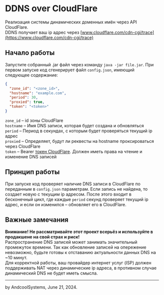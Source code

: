 # DDNS over CloudFlare
Реализация системы динамических доменных имён через API CloudFlare.  
DDNS получает ваш ip адрес через [www.cloudflare.com/cdn-cgi/trace](https://www.cloudflare.com/cdn-cgi/trace)

## Начало работы
Запустите собранный .jar файл через команду `java -jar file.jar`. При первом запуске код сгенерирует 
файл `config.json`, имеющий следующее содержание:
```json
{
  "zone_id": "<zone_id>",
  "hostname": "example.com",
  "period": 30,
  "proxied": true,
  "token": "<token>"
}
``` 
`zone_id` – id зоны CloudFlare  
`hostname` – Имя DNS записи, которая будет создана и обновляться  
`period` – Период в секундах, с которым будет проверяться текущий ip адрес  
`proxied` – Определяет, будут ли реквесты на hostname проксироваться через CloudFlare  
`token` – Bearer [токен CloudFlare](https://dash.cloudflare.com/profile/api-tokens). Должен иметь права на чтение и изменение DNS записей  

## Принцип работы
При запуске код проверяет наличие DNS записи в CloudFlare по переданным в `config.json` параметрам.
Если запись не найдена, то создает новую с текущим ip адресом. После этого входит в бесконечный цикл, где каждые `period` секунд
проверяет текущий ip адрес, и если он изменился – обновляет его в CloudFlare.

## Важные замечания
**Внимание! Не рассматривайте этот проект всерьёз и используйте в продакшене на свой страх и риск!**  
Распространение DNS записей может занимать значительный промежуток времени. Так как обновление записей на опережение невозможно,
будьте готовы к отставанию актуальности данных DNS на ~10 минут.  
Для корректной работы, ваш провайдер интернет услуг (ISP) должен поддерживать NAT через динамические ip адреса, в противном случае
динамический DNS не будет иметь смысла.

---
by AndcoolSystems, June 21, 2024.
